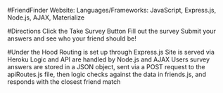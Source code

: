 #FriendFinder
Website: 
Languages/Frameworks: JavaScript, Express.js, Node.js, AJAX, Materialize

#Directions
Click the Take Survey Button
Fill out the survey
Submit your answers and see who your friend should be!

#Under the Hood
Routing is set up through Express.js
Site is served via Heroku
Logic and API are handled by Node.js and AJAX
Users survey answers are stored in a JSON object, sent via a POST request to the apiRoutes.js file, then logic checks against the data in friends.js, and responds with the closest friend match
